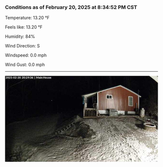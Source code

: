 ### Conditions as of February 20, 2025 at 8:34:52 PM CST 

Temperature: 13.20 &deg;F

Feels like: 13.20 &deg;F

Humidity: 84%

Wind Direction: S

Windspeed: 0.0 mph

Wind Gust: 0.0 mph

---

<img src="./images/latest.jpeg"/>

